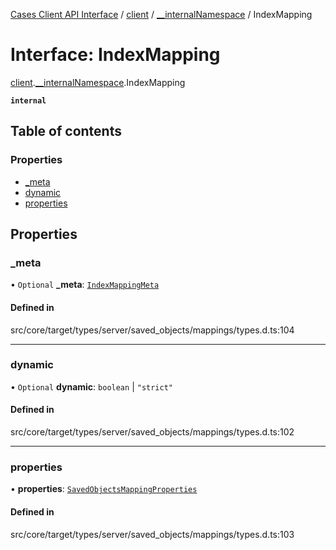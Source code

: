 [Cases Client API Interface](../README.md) / [client](../modules/client.md) / [\_\_internalNamespace](../modules/client.__internalNamespace.md) / IndexMapping

# Interface: IndexMapping

[client](../modules/client.md).[__internalNamespace](../modules/client.__internalNamespace.md).IndexMapping

**`internal`**

## Table of contents

### Properties

- [\_meta](client.__internalNamespace.IndexMapping.md#_meta)
- [dynamic](client.__internalNamespace.IndexMapping.md#dynamic)
- [properties](client.__internalNamespace.IndexMapping.md#properties)

## Properties

### \_meta

• `Optional` **\_meta**: [`IndexMappingMeta`](client.__internalNamespace.IndexMappingMeta.md)

#### Defined in

src/core/target/types/server/saved_objects/mappings/types.d.ts:104

___

### dynamic

• `Optional` **dynamic**: `boolean` \| ``"strict"``

#### Defined in

src/core/target/types/server/saved_objects/mappings/types.d.ts:102

___

### properties

• **properties**: [`SavedObjectsMappingProperties`](client.__internalNamespace.SavedObjectsMappingProperties.md)

#### Defined in

src/core/target/types/server/saved_objects/mappings/types.d.ts:103
